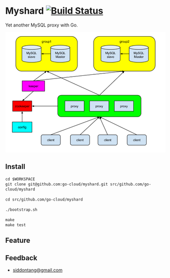# Myshard [![Build Status](https://travis-ci.org/go-cloud/myshard.svg?branch=master)](https://travis-ci.org/go-cloud/myshard) 

Yet another MySQL proxy with Go. 

![Architecture](./doc/architecture.png)

## Install

    cd $WORKSPACE
    git clone git@github.com:go-cloud/myshard.git src/github.com/go-cloud/myshard
    
    cd src/github.com/go-cloud/myshard

    ./bootstrap.sh

    make
    make test

## Feature

## Feedback

+ siddontang@gmail.com
